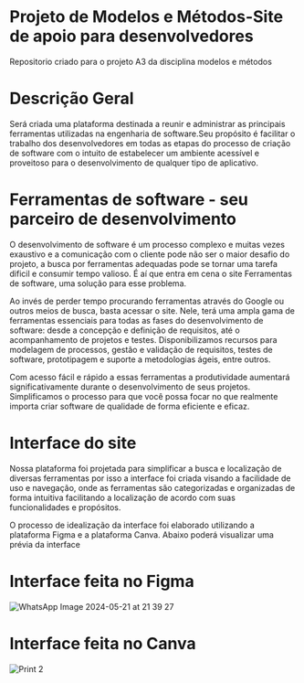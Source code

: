 # Projeto de Modelos e Métodos-Site de apoio para desenvolvedores

Repositorio criado para o projeto A3 da disciplina modelos e métodos

# **Descrição Geral**

Será criada uma plataforma destinada a reunir e administrar as principais ferramentas utilizadas na engenharia de software.Seu propósito é facilitar o trabalho dos desenvolvedores em todas as etapas do processo de criação de software com o intuito de estabelecer um ambiente acessível e proveitoso para o desenvolvimento de qualquer tipo de aplicativo.

# **Ferramentas de software - seu parceiro de desenvolvimento**

O desenvolvimento de software é um processo complexo e muitas vezes exaustivo e a comunicação com o cliente pode não ser o maior desafio do projeto, a busca por ferramentas adequadas pode se tornar uma tarefa dificil e consumir tempo valioso. É aí que entra em cena o site Ferramentas de software, uma solução para esse problema.

Ao invés de perder tempo procurando ferramentas através do Google ou outros meios de busca, basta acessar o site. Nele, terá uma ampla gama de ferramentas essenciais para todas as fases do desenvolvimento de software: desde a concepção e definição de requisitos, até o acompanhamento de projetos e testes. Disponibilizamos recursos para modelagem de processos, gestão e validação de requisitos, testes de software, prototipagem e suporte a metodologias ágeis, entre outros.

Com acesso fácil e rápido a essas ferramentas a produtividade  aumentará significativamente durante o desenvolvimento de seus projetos. Simplificamos o processo para que você possa focar no que realmente importa criar software de qualidade de forma eficiente e eficaz.

# **Interface do site**

Nossa plataforma foi projetada para simplificar a busca e localização de diversas ferramentas por isso a interface foi criada visando a facilidade de uso e navegação, onde as ferramentas são categorizadas e organizadas de forma intuitiva facilitando a localização de acordo com suas funcionalidades e propósitos.

O processo de idealização da interface foi elaborado utilizando a plataforma Figma e a plataforma Canva. Abaixo poderá visualizar uma prévia da interface

# **Interface feita no Figma**

![WhatsApp Image 2024-05-21 at 21 39 27](https://github.com/Projeto-unifacs/Projeto-de-MeM-/assets/167437566/6c5e587b-7a4c-49bd-8b7d-b875eb2a6fb4)
# **Interface feita no Canva**

![Print 2](https://files.gitbook.com/v0/b/gitbook-x-prod.appspot.com/o/spaces%2FpcOgOyDhbSbTnVyuXLab%2Fuploads%2FCzetJ5TYfDjw5IplHVto%2FTela%201.png?alt=media&token=34b924f0-54df-410f-ab84-0cad31b91f56)



